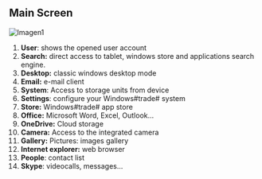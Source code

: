 ## Main Screen

![Imagen1](http://static.energysistem.com/images/manuals/42245/5491b9bb5cef4.jpg)

1. **User**: shows the opened user account
2. **Search:** direct access to tablet, windows store and applications search engine.
3. **Desktop:** classic windows desktop mode
4. **Email:** e-mail client
5. **System**: Access to storage units from device
6. **Settings**: configure your Windows#trade# system
7. **Store:** Windows#trade# app store
8. **Office:** Microsoft Word, Excel, Outlook...
9. **OneDrive:** Cloud storage
10. **Camera:** Access to the integrated camera
11. **Gallery:** Pictures: images gallery
12. **Internet explorer:** web browser
13. **People**: contact list
14. **Skype**: videocalls, messages...







